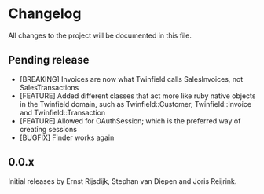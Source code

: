 # Changelog

All changes to the project will be documented in this file.

## Pending release

* [BREAKING] Invoices are now what Twinfield calls SalesInvoices, not SalesTransactions
* [FEATURE] Added different classes that act more like ruby native objects in the Twinfield domain, such as Twinfield::Customer, Twinfield::Invoice and Twinfield::Transaction
* [FEATURE] Allowed for OAuthSession; which is the preferred way of creating sessions
* [BUGFIX] Finder works again

## 0.0.x

Initial releases by Ernst Rijsdijk, Stephan van Diepen and Joris Reijrink.
